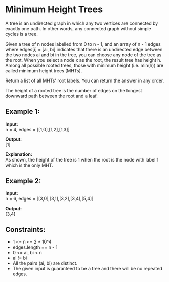 # Minimum Height Trees

A tree is an undirected graph in which any two vertices are connected by exactly one path. In other words, any connected graph without simple cycles is a tree.

Given a tree of n nodes labelled from 0 to n - 1, and an array of n - 1 edges where edges[i] = [ai, bi] indicates that there is an undirected edge between the two nodes ai and bi in the tree, you can choose any node of the tree as the root. When you select a node x as the root, the result tree has height h. Among all possible rooted trees, those with minimum height (i.e. min(h)) are called minimum height trees (MHTs).

Return a list of all MHTs' root labels. You can return the answer in any order.

The height of a rooted tree is the number of edges on the longest downward path between the root and a leaf.

## Example 1:

**Input:**  
n = 4, edges = [[1,0],[1,2],[1,3]]

**Output:**  
[1]

**Explanation:**  
As shown, the height of the tree is 1 when the root is the node with label 1 which is the only MHT.

## Example 2:

**Input:**  
n = 6, edges = [[3,0],[3,1],[3,2],[3,4],[5,4]]

**Output:**  
[3,4]

## Constraints:

- 1 <= n <= 2 * 10^4
- edges.length == n - 1
- 0 <= ai, bi < n
- ai != bi
- All the pairs (ai, bi) are distinct.
- The given input is guaranteed to be a tree and there will be no repeated edges.
